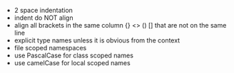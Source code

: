 - 2 space indentation
- indent do NOT align
- align all brackets in the same column {} <> () [] that are not on the same line
- explicit type names unless it is obvious from the context
- file scoped namespaces
- use PascalCase for class scoped names
- use camelCase for local scoped names
